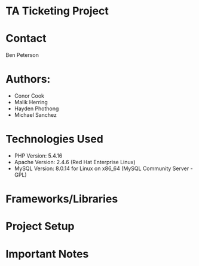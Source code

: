 # TA Ticketing Project

# Contact
Ben Peterson

# Authors:
* Conor Cook
* Malik Herring
* Hayden Phothong
* Michael Sanchez

# Technologies Used
* PHP Version: 5.4.16
* Apache Version: 2.4.6 (Red Hat Enterprise Linux)
* MySQL Version: 8.0.14 for Linux on x86_64 (MySQL Community Server - GPL)

# Frameworks/Libraries

# Project Setup

# Important Notes

